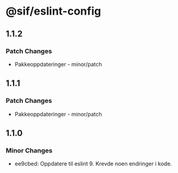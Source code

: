 # @sif/eslint-config

## 1.1.2

### Patch Changes

-   Pakkeoppdateringer - minor/patch

## 1.1.1

### Patch Changes

-   Pakkeoppdateringer - minor/patch

## 1.1.0

### Minor Changes

-   ee9cbed: Oppdatere til eslint 9. Krevde noen endringer i kode.
